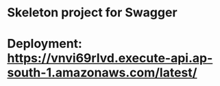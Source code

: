 # Skeleton project for Swagger

# Deployment: https://vnvi69rlvd.execute-api.ap-south-1.amazonaws.com/latest/

